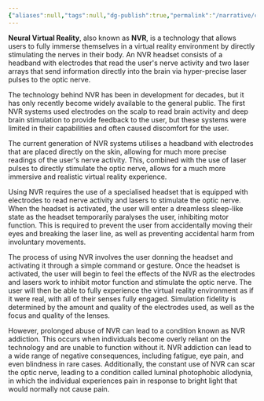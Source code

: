 ```yaml
---
{"aliases":null,"tags":null,"dg-publish":true,"permalink":"/narrative/concepts/tech/neural-virtual-reality/","dgPassFrontmatter":true}
---
```


**Neural Virtual Reality**, also known as **NVR**, is a technology that allows users to fully immerse themselves in a virtual reality environment by directly stimulating the nerves in their body. An NVR headset consists of a headband with electrodes that read the user's nerve activity and two laser arrays that send information directly into the brain via hyper-precise laser pulses to the optic nerve.

The technology behind NVR has been in development for decades, but it has only recently become widely available to the general public. The first NVR systems used electrodes on the scalp to read brain activity and deep brain stimulation to provide feedback to the user, but these systems were limited in their capabilities and often caused discomfort for the user.

The current generation of NVR systems utilises a headband with electrodes that are placed directly on the skin, allowing for much more precise readings of the user's nerve activity. This, combined with the use of laser pulses to directly stimulate the optic nerve, allows for a much more immersive and realistic virtual reality experience.

Using NVR requires the use of a specialised headset that is equipped with electrodes to read nerve activity and lasers to stimulate the optic nerve. When the headset is activated, the user will enter a dreamless sleep-like state as the headset temporarily paralyses the user, inhibiting motor function. This is required to prevent the user from accidentally moving their eyes and breaking the laser line, as well as preventing accidental harm from involuntary movements.

The process of using NVR involves the user donning the headset and activating it through a simple command or gesture. Once the headset is activated, the user will begin to feel the effects of the NVR as the electrodes and lasers work to inhibit motor function and stimulate the optic nerve. The user will then be able to fully experience the virtual reality environment as if it were real, with all of their senses fully engaged. Simulation fidelity is determined by the amount and quality of the electrodes used, as well as the focus and quality of the lenses.

However, prolonged abuse of NVR can lead to a condition known as NVR addiction. This occurs when individuals become overly reliant on the technology and are unable to function without it. NVR addiction can lead to a wide range of negative consequences, including fatigue, eye pain, and even blindness in rare cases. Additionally, the constant use of NVR can scar the optic nerve, leading to a condition called luminal photophobic allodynia, in which the individual experiences pain in response to bright light that would normally not cause pain.

